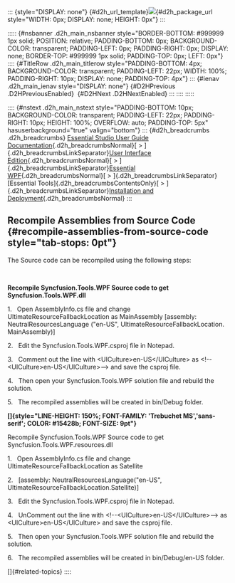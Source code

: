 ::: {style="DISPLAY: none"}
[](ms-xhelp:///?Id=d2h_url_template){#d2h_url_template}![](!package_url!){#d2h_package_url style="WIDTH: 0px; DISPLAY: none; HEIGHT: 0px"}
:::

::::: {#nsbanner .d2h_main_nsbanner style="BORDER-BOTTOM: #999999 1px solid; POSITION: relative; PADDING-BOTTOM: 0px; BACKGROUND-COLOR: transparent; PADDING-LEFT: 0px; PADDING-RIGHT: 0px; DISPLAY: none; BORDER-TOP: #999999 1px solid; PADDING-TOP: 0px; LEFT: 0px"}
:::: {#TitleRow .d2h_main_titlerow style="PADDING-BOTTOM: 4px; BACKGROUND-COLOR: transparent; PADDING-LEFT: 22px; WIDTH: 100%; PADDING-RIGHT: 10px; DISPLAY: none; PADDING-TOP: 4px"}
::: {#ienav .d2h_main_ienav style="DISPLAY: none"}
[](ms-xhelp:///?Id=7ffcd1cb-11ca-4253-8e04-d26824c48821){#D2HPrevious .D2HPreviousEnabled}  [](ms-xhelp:///?Id=2ea58a12-9426-4a63-96b4-89eb80232c2c){#D2HNext .D2HNextEnabled}
:::
::::
:::::

:::: {#nstext .d2h_main_nstext style="PADDING-BOTTOM: 10px; BACKGROUND-COLOR: transparent; PADDING-LEFT: 22px; PADDING-RIGHT: 10px; HEIGHT: 100%; OVERFLOW: auto; PADDING-TOP: 5px" hasuserbackground="true" valign="bottom"}
::: {#d2h_breadcrumbs .d2h_breadcrumbs}
[Essential Studio User Guide Documentation](ms-xhelp:///?Id=12457748-09e3-4d74-a240-8e049cedf030){.d2h_breadcrumbsNormal}[ \> ]{.d2h_breadcrumbsLinkSeparator}[User Interface Edition](ms-xhelp:///?Id=c29296b7-531c-413b-a0ec-488ca1f7f669){.d2h_breadcrumbsNormal}[ \> ]{.d2h_breadcrumbsLinkSeparator}[Essential WPF](ms-xhelp:///?Id=7f4f82c5-151c-4262-94d0-75c4626c77bc){.d2h_breadcrumbsNormal}[ \> ]{.d2h_breadcrumbsLinkSeparator}[Essential Tools]{.d2h_breadcrumbsContentsOnly}[ \> ]{.d2h_breadcrumbsLinkSeparator}[Installation and Deployment](ms-xhelp:///?Id=29f9b298-efa8-48aa-a27e-f0fa56e02bb3){.d2h_breadcrumbsNormal}
:::

## Recompile Assemblies from Source Code {#recompile-assemblies-from-source-code style="tab-stops: 0pt"}

The Source code can be recompiled using the following steps:

 

**Recompile Syncfusion.Tools.WPF Source code to get Syncfusion.Tools.WPF.dll**

1.   Open AssemblyInfo.cs file and change UltimateResourceFallbackLocation as MainAssembly \[assembly: NeutralResourcesLanguage (\"en-US\", UltimateResourceFallbackLocation. MainAssembly)\]

2.   Edit the Syncfusion.Tools.WPF.csproj file in Notepad.

3.   Comment out the line with \<UICulture\>en-US\</UICulture\> as \<!\--\<UICulture\>en-US\</UICulture\>\--\> and save the csproj file.

4.   Then open your Syncfusion.Tools.WPF solution file and rebuild the solution.

5.   The recompiled assemblies will be created in bin/Debug folder.

**[]{style="LINE-HEIGHT: 150%; FONT-FAMILY: 'Trebuchet MS','sans-serif'; COLOR: #15428b; FONT-SIZE: 9pt"}** 

Recompile Syncfusion.Tools.WPF Source code to get Syncfusion.Tools.WPF.resources.dll

1.   Open AssemblyInfo.cs file and change UltimateResourceFallbackLocation as Satellite

2.   \[assembly: NeutralResourcesLanguage(\"en-US\", UltimateResourceFallbackLocation.Satellite)\]

3.   Edit the Syncfusion.Tools.WPF.csproj file in Notepad.

4.   UnComment out the line with \<!\--\<UICulture\>en-US\</UICulture\>\--\> as \<UICulture\>en-US\</UICulture\> and save the csproj file.

5.   Then open your Syncfusion.Tools.WPF solution file and rebuild the solution.

6.   The recompiled assemblies will be created in bin/Debug/en-US folder.

[]{#related-topics}
::::
